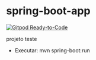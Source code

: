 # spring-boot-app

[![Gitpod Ready-to-Code](https://img.shields.io/badge/Gitpod-Ready--to--Code-blue?logo=gitpod)](https://gitpod.io/#https://github.com/lrsonnewend/spring-boot-app)

projeto teste


- Executar: mvn spring-boot:run